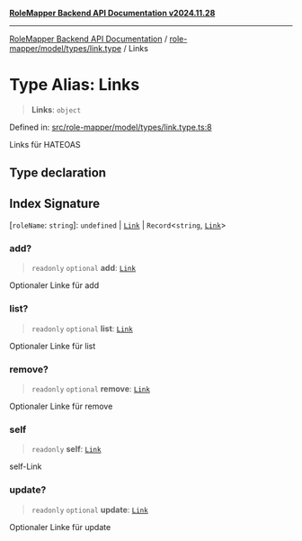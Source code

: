 [**RoleMapper Backend API Documentation v2024.11.28**](../../../../../README.md)

***

[RoleMapper Backend API Documentation](../../../../../modules.md) / [role-mapper/model/types/link.type](../README.md) / Links

# Type Alias: Links

> **Links**: `object`

Defined in: [src/role-mapper/model/types/link.type.ts:8](https://github.com/FlowCraft-AG/RoleMapper/blob/60ae5b0c50e531d470a492fa6758544dd7523d6f/backend/src/role-mapper/model/types/link.type.ts#L8)

Links für HATEOAS

## Type declaration

## Index Signature

\[`roleName`: `string`\]: `undefined` \| [`Link`](Link.md) \| `Record`\<`string`, [`Link`](Link.md)\>

### add?

> `readonly` `optional` **add**: [`Link`](Link.md)

Optionaler Linke für add

### list?

> `readonly` `optional` **list**: [`Link`](Link.md)

Optionaler Linke für list

### remove?

> `readonly` `optional` **remove**: [`Link`](Link.md)

Optionaler Linke für remove

### self

> `readonly` **self**: [`Link`](Link.md)

self-Link

### update?

> `readonly` `optional` **update**: [`Link`](Link.md)

Optionaler Linke für update
